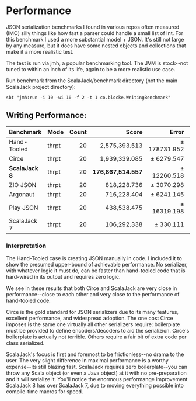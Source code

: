 # Performance

JSON serialization benchmarks I found in various repos often measured (IMO) silly things like how fast a parser 
could handle a small list of Int.  For this benchmark I used a more substantial model + JSON.  It's still 
not large by any measure, but it does have some nested objects and collections that make it a more
realistic test.

The test is run via jmh, a popular benchmarking tool.  The JVM is stock--not tuned to within an inch
of its life, again to be a more realistic use case.

Run benchmark from the ScalaJack/benchmark directory (not the main ScalaJack project directory): 
```
sbt "jmh:run -i 10 -wi 10 -f 2 -t 1 co.blocke.WritingBenchmark"
```

## Writing Performance:

| Benchmark        | Mode  | Count  |           Score |        Error | Units |
|------------------|-------|-------:|----------------:|-------------:|-------|
| Hand-Tooled      | thrpt |  20    |     2,575,393.513 | ± 178731.952 | ops/s |
| Circe            | thrpt |  20    |     1,939,339.085 | ±   6279.547 | ops/s |
|**ScalaJack 8**   | thrpt |  20    | **176,867,514.557** | ±  12260.518 | ops/s |
| ZIO JSON         | thrpt |  20    |       818,228.736 | ±   3070.298 | ops/s |
| Argonaut         | thrpt |  20    |       716,228.404 | ±   6241.145 | ops/s |
| Play JSON        | thrpt |  20    |       438,538.475 | ±  16319.198 | ops/s |
| ScalaJack 7      | thrpt |  20    |       106,292.338 | ±    330.111 | ops/s |

### Interpretation

The Hand-Tooled case is creating JSON manually in code.  I included it to show the presumed 
upper-bound of achievable performance. No serializer, with whatever logic it must do, can be faster
than hand-tooled code that is hard-wired in its output and requires zero logic.

We see in these results that both Circe and ScalaJack are very close in performance--close to each 
other and very close to the performance of hand-tooled code.

Circe is the gold standard for JSON serializers due to its many features, excellent performance, and
widespread adoption.  The one cost Circe imposes is the same one virtually all other serializers
require: boilerplate must be provided to define encoders/decoders to aid the serializion.  Circe's
boilerplate is actually not terrible.  Others require a fair bit of extra code per class serialized. 

ScalaJack's focus is first and foremost to be frictionless--no drama to the user.  The very slight 
difference in maximal performance is a worthy expense--its still blazing fast.  ScalaJack requires 
zero boilerplate--you can throw any Scala object (or even a Java object) at it with no pre-preparation 
and it will serialize it.  You'll notice the enormous performange improvement ScalaJack 8 has over 
ScalaJack 7, due to moving everything possible into compile-time macros for speed.
